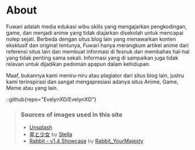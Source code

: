 # About
Fuwari adalah media edukasi wibu skills yang mengajarkan pengkodingan, game, dan menjadi anime yang tidak diajarkan disekolah untuk mencapai nolep sejati. Berbeda dengan situs blog lain yang menawarkan konten eksklusif dan original tentunya, Fuwari hanya merangkum artikel anime dari referensi situs lain dan membuat informasi di fesnuk dan membahas hal-hal yang tidak penting sama sekali. Informasi yang di sampaikan juga tidak relavan untuk dijadikan pedoman apapun dalam kehidupan.

Maaf, bukannya kami meniru-niru atau plagiator dari situs blog lain, justru kami terinspirasi dan sangat mengapresiasi adanya situs Anime, Game, Meme atau yang lain.

::github{repo="EvelynXD/EvelynXD"}

> ### Sources of images used in this site
> - [Unsplash](https://unsplash.com/)
> - [星と少女](https://www.pixiv.net/artworks/108916539) by [Stella](https://www.pixiv.net/users/93273965)
> - [Rabbit - v1.4 Showcase](https://civitai.com/posts/586908) by [Rabbit_YourMajesty](https://civitai.com/user/Rabbit_YourMajesty)